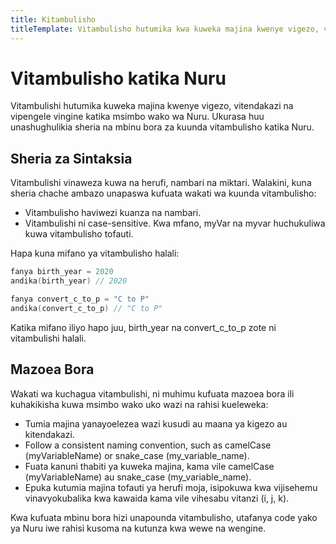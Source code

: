 ```yaml
---
title: Kitambulisho
titleTemplate: Vitambulisho hutumika kwa kuweka majina kwenye vigezo, vitendakazi na vipengele vingine katika msimbo wako wa Nuru.
---
```


# Vitambulisho katika Nuru

Vitambulishi hutumika kuweka majina kwenye vigezo, vitendakazi na vipengele vingine katika msimbo wako wa Nuru. Ukurasa huu unashughulikia sheria na mbinu bora za kuunda vitambulisho katika Nuru.

## Sheria za Sintaksia

Vitambulishi vinaweza kuwa na herufi, nambari na miktari. Walakini, kuna sheria chache ambazo unapaswa kufuata wakati wa kuunda vitambulisho:

- Vitambulisho haviwezi kuanza na nambari.
- Vitambulishi ni case-sensitive. Kwa mfano, myVar na myvar huchukuliwa kuwa vitambulisho tofauti.

Hapa kuna mifano ya vitambulisho halali:

```go
fanya birth_year = 2020
andika(birth_year) // 2020

fanya convert_c_to_p = "C to P"
andika(convert_c_to_p) // "C to P"
```

Katika mifano iliyo hapo juu, birth_year na convert_c_to_p zote ni vitambulishi halali.

## Mazoea Bora

Wakati wa kuchagua vitambulishi, ni muhimu kufuata mazoea bora ili kuhakikisha kuwa msimbo wako uko wazi na rahisi kueleweka:

- Tumia majina yanayoelezea wazi kusudi au maana ya kigezo au kitendakazi.
- Follow a consistent naming convention, such as camelCase (myVariableName) or snake_case (my_variable_name).
- Fuata kanuni thabiti ya kuweka majina, kama vile camelCase (myVariableName) au snake_case (my_variable_name).
- Epuka kutumia majina tofauti ya herufi moja, isipokuwa kwa vijisehemu vinavyokubalika kwa kawaida kama vile vihesabu vitanzi (i, j, k).

Kwa kufuata mbinu bora hizi unapounda vitambulisho, utafanya code yako ya Nuru iwe rahisi kusoma na kutunza kwa wewe na wengine.
